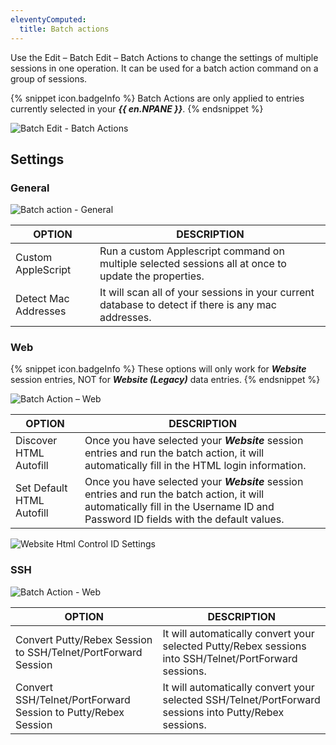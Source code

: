 ```yaml
---
eleventyComputed:
  title: Batch actions
---
```

Use the Edit – Batch Edit – Batch Actions to change the settings of multiple sessions in one operation. It can be used for a batch action command on a group of sessions.  

{% snippet icon.badgeInfo %}
Batch Actions are only applied to entries currently selected in your ***{{ en.NPANE }}***.
{% endsnippet %}

![Batch Edit - Batch Actions](https://webdevolutions.azureedge.net/docs/en/rdm/mac/clip10350.png)

## Settings

### General
![Batch action - General](https://webdevolutions.azureedge.net/docs/en/rdm/mac/clip10351.png)

| OPTION               | DESCRIPTION                                                                                          |
|----------------------|------------------------------------------------------------------------------------------------------|
| Custom AppleScript   | Run a custom Applescript command on multiple selected sessions all at once to update the properties. |
| Detect Mac Addresses | It will scan all of your sessions in your current database to detect if there is any mac addresses.  |

### Web
{% snippet icon.badgeInfo %}
These options will only work for ***Website*** session entries, NOT for ***Website (Legacy)*** data entries.
{% endsnippet %}

![Batch Action – Web](https://webdevolutions.azureedge.net/docs/en/rdm/mac/clip10102.png)

| OPTION                    | DESCRIPTION |
|---------------------------|-------------|
| Discover HTML Autofill    | Once you have selected your ***Website*** session entries and run the batch action, it will automatically fill in the HTML login information. |
| Set Default HTML Autofill | Once you have selected your ***Website*** session entries and run the batch action, it will automatically fill in the Username ID and Password ID fields with the default values. |

![Website Html Control ID Settings](https://webdevolutions.azureedge.net/docs/en/rdm/mac/clip10352.png)

### SSH
![Batch Action - Web](https://webdevolutions.azureedge.net/docs/en/rdm/mac/clip10103.png)

| OPTION                                                        | DESCRIPTION |
|---------------------------------------------------------------|-------------|
| Convert Putty/Rebex Session to SSH/Telnet/PortForward Session | It will automatically convert your selected Putty/Rebex sessions into SSH/Telnet/PortForward sessions. |
| Convert SSH/Telnet/PortForward Session to Putty/Rebex Session | It will automatically convert your selected SSH/Telnet/PortForward sessions into Putty/Rebex sessions. |
